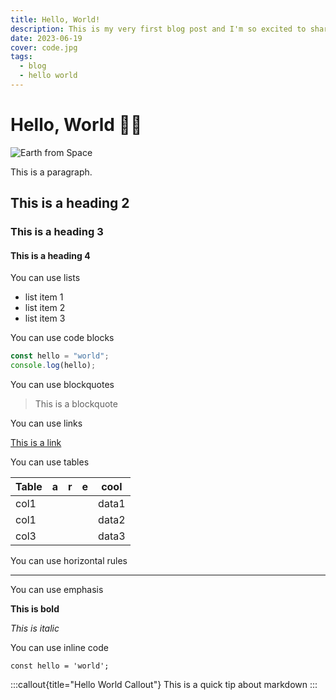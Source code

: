 ```yaml
---
title: Hello, World!
description: This is my very first blog post and I'm so excited to share it with you!
date: 2023-06-19
cover: code.jpg
tags:
  - blog
  - hello world
---
```


# Hello, World 👋🏻

![Earth from Space](/images/blog/galaxy-3608029_640.jpg)

This is a paragraph.

## This is a heading 2

### This is a heading 3

#### This is a heading 4

You can use lists

- list item 1
- list item 2
- list item 3

You can use code blocks

```js
const hello = "world";
console.log(hello);
```

You can use blockquotes

> This is a blockquote

You can use links

[This is a link](https://www.google.com)

You can use tables

| Table | a | r | e | cool  |
|-------|---|---|---|-------|
| col1  |   |   |   | data1 |
| col1  |   |   |   | data2 |
| col3  |   |   |   | data3 |

You can use horizontal rules

---

You can use emphasis

**This is bold**

_This is italic_

You can use inline code

`const hello = 'world';`

:::callout{title="Hello World Callout"}
This is a quick tip about markdown
:::
